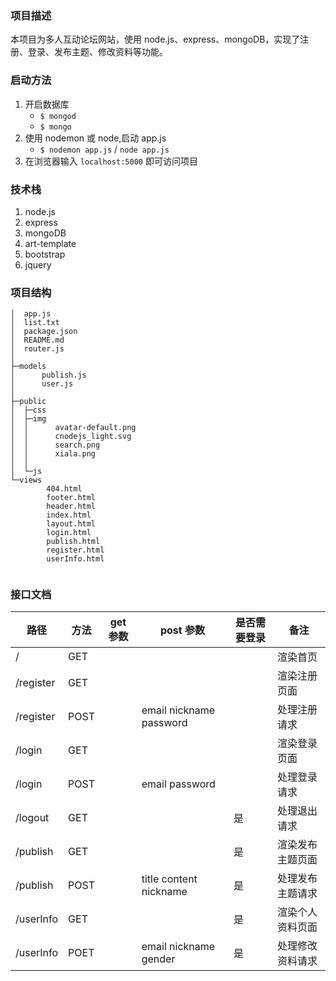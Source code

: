 ### 项目描述

本项目为多人互动论坛网站，使用 node.js、express、mongoDB，实现了注册、登录、发布主题、修改资料等功能。

### 启动方法

1. 开启数据库
   - `$ mongod`
   - `$ mongo`
2. 使用 nodemon 或 node,启动 app.js
   - `$ nodemon app.js` / `node app.js`
3. 在浏览器输入 `localhost:5000` 即可访问项目

### 技术栈

1. node.js
2. express
3. mongoDB
4. art-template
5. bootstrap
6. jquery

### 项目结构

```
│  app.js
│  list.txt
│  package.json
│  README.md
│  router.js
│
├─models
│      publish.js
│      user.js
│
├─public
│  ├─css
│  ├─img
│  │      avatar-default.png
│  │      cnodejs_light.svg
│  │      search.png
│  │      xiala.png
│  │
│  └─js
└─views
        404.html
        footer.html
        header.html
        index.html
        layout.html
        login.html
        publish.html
        register.html
        userInfo.html


```

### 接口文档

| 路径      | 方法 | get 参数 | post 参数               | 是否需要登录 | 备注             |
| --------- | ---- | -------- | ----------------------- | ------------ | ---------------- |
| /         | GET  |          |                         |              | 渲染首页         |
| /register | GET  |          |                         |              | 渲染注册页面     |
| /register | POST |          | email nickname password |              | 处理注册请求     |
| /login    | GET  |          |                         |              | 渲染登录页面     |
| /login    | POST |          | email password          |              | 处理登录请求     |
| /logout   | GET  |          |                         | 是           | 处理退出请求     |
| /publish  | GET  |          |                         | 是           | 渲染发布主题页面 |
| /publish  | POST |          | title content nickname  | 是           | 处理发布主题请求 |
| /userInfo | GET  |          |                         | 是           | 渲染个人资料页面 |
| /userInfo | POET |          | email nickname gender   | 是           | 处理修改资料请求 |
